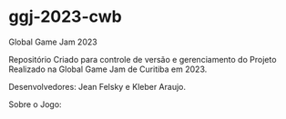 # ggj-2023-cwb
Global Game Jam 2023

Repositório Criado para controle de versão e gerenciamento do Projeto Realizado na Global Game Jam de Curitiba em 2023.

Desenvolvedores: Jean Felsky e Kleber Araujo.

Sobre o Jogo:
